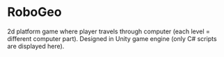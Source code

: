 # RoboGeo
2d platform game where player travels through computer (each level = different computer part). Designed in Unity game engine (only C# scripts are displayed here).
